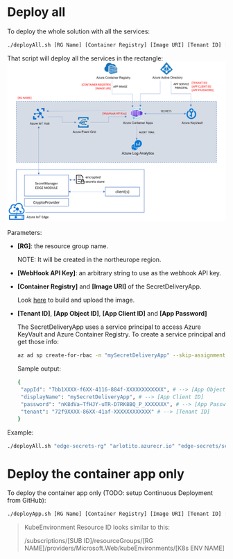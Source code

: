 # Deploy all
To deploy the whole solution with all the services:

```bash
./deployAll.sh [RG Name] [Container Registry] [Image URI] [Tenant ID] [App Object ID] [App Client ID] [App Password] [WebHook API Key to use]
```

That script will deploy all the services in the rectangle:
![alt](../images/deployment-all.png)

Parameters:
* **[RG]**: the resource group name. 

    NOTE: It will be created in the northeurope region.

* **[WebHook API Key]**: an arbitrary string to use as the webhook API key.

* **[Container Registry]** and **[Image URI]** of the SecretDeliveryApp. 

    Look [here](../SecretDeliveryApp) to build and upload the image.
* **[Tenant ID]**, **[App Object ID]**, **[App Client ID]** and **[App Password]**

    The SecretDeliveryApp uses a service principal to access Azure KeyVault and Azure Container Registry. To create a service principal and get those info:

   ```bash
   az ad sp create-for-rbac -n "mySecretDeliveryApp" --skip-assignment
   ```

   Sample output:
   ```bash
   {
    "appId": "7bb1XXXX-f6XX-4116-884f-XXXXXXXXXXXX", # --> [App Object ID]
    "displayName": "mySecretDeliveryApp", # --> [App Client ID]
    "password": "nK8dVa~TfHJY-uTR-D7RK8BQ_P_XXXXXXX", # --> [App Password]
    "tenant": "72f9XXXX-86XX-41af-XXXXXXXXXXXX" # --> [Tenant ID]
   }
   ```


Example:
```bash
./deployAll.sh "edge-secrets-rg" "arlotito.azurecr.io" "edge-secrets/secret-delivery-app:0.0.1" "72f9XXXX-86XX-41af-XXXXXXXXXXXX" "7bb1XXXX-f6XX-4116-884f-XXXXXXXXXXXX" "mySecretDeliveryApp" "nK8dVa~TfHJY-uTR-D7RK8BQ_P_XXXXXXX" "anyString"
```

# Deploy the container app only
To deploy the container app only (TODO: setup Continuous Deployment from GitHub):

```bash
./deployApp.sh [RG Name] [Container Registry] [Image URI] [Tenant ID] [App Client ID] [App Password] [WebHook API Key to use] [Azure KeyVault URL] [KubeEnvironment Resource ID]

```

> KubeEnvironment Resource ID looks similar to this:  
>
> /subscriptions/[SUB ID]/resourceGroups/[RG NAME]/providers/Microsoft.Web/kubeEnvironments/[K8s ENV NAME]

